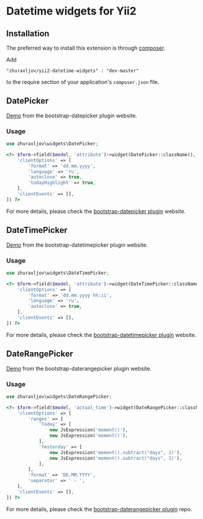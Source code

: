 Datetime widgets for Yii2
=========================

Installation
------------

The preferred way to install this extension is through [composer](http://getcomposer.org/download/).

Add

```
"zhuravljov/yii2-datetime-widgets" : "dev-master"
```

to the require section of your application's `composer.json` file.

DatePicker
----------

[Demo](http://eternicode.github.io/bootstrap-datepicker/) from the bootstrap-datepicker plugin website.

### Usage

```php
use zhuravljov\widgets\DatePicker;
```

```php
<?= $form->field($model, 'attribute')->widget(DatePicker::className(), [
    'clientOptions' => [
        'format' => 'dd.mm.yyyy',
        'language' => 'ru',
        'autoclose' => true,
        'todayHighlight' => true,
    ],
    'clientEvents' => [],
]) ?>
```

For more details, please check the [bootstrap-datepicker plugin](http://bootstrap-datepicker.readthedocs.org/en/latest/) website.

DateTimePicker
--------------

[Demo](http://www.malot.fr/bootstrap-datetimepicker/demo.php) from the bootstrap-datetimepicker plugin website.


### Usage

```php
use zhuravljov\widgets\DateTimePicker;
```

```php
<?= $form->field($model, 'attribute')->widget(DateTimePicker::className(), [
    'clientOptions' => [
        'format' => 'dd.mm.yyyy hh:ii',
        'language' => 'ru',
        'autoclose' => true,
    ],
    'clientEvents' => [],
]) ?>
```

For more details, please check the [bootstrap-datetimepicker plugin](http://www.malot.fr/bootstrap-datetimepicker/index.php) website.

DateRangePicker
---------------

[Demo](http://www.dangrossman.info/2012/08/20/a-date-range-picker-for-twitter-bootstrap/) from the bootstrap-daterangepicker plugin website.

### Usage

```php
use zhuravljov\widgets\DateRangePicker;
```

```php
<?= $form->field($model, 'actual_time')->widget(DateRangePicker::className(), [
    'clientOptions' => [
        'ranges' => [
            'Today' => [
                new JsExpression('moment()'),
                new JsExpression('moment()'),
            ],
            'Yesterday' => [
                new JsExpression('moment().subtract("days", 1)'),
                new JsExpression('moment().subtract("days", 1)'),
            ],
        ],
        'format' => 'DD.MM.YYYY',
        'separator' => ' - ',
    ],
    'clientEvents' => [],
]) ?>
```

For more details, please check the [bootstrap-daterangepicker plugin](https://github.com/dangrossman/bootstrap-daterangepicker) repo.
